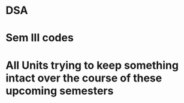 # DSA
# Sem III codes
# All Units trying to keep something intact over the course of these upcoming semesters

